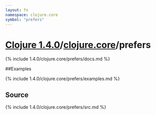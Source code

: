 ```yaml
---
layout: fn
namespace: clojure.core
symbol: "prefers"
---
```


# [Clojure 1.4.0](../../)/[clojure.core](../)/prefers

{% include 1.4.0/clojure.core/prefers/docs.md %}

##Examples

{% include 1.4.0/clojure.core/prefers/examples.md %}
## Source
{% include 1.4.0/clojure.core/prefers/src.md %}

